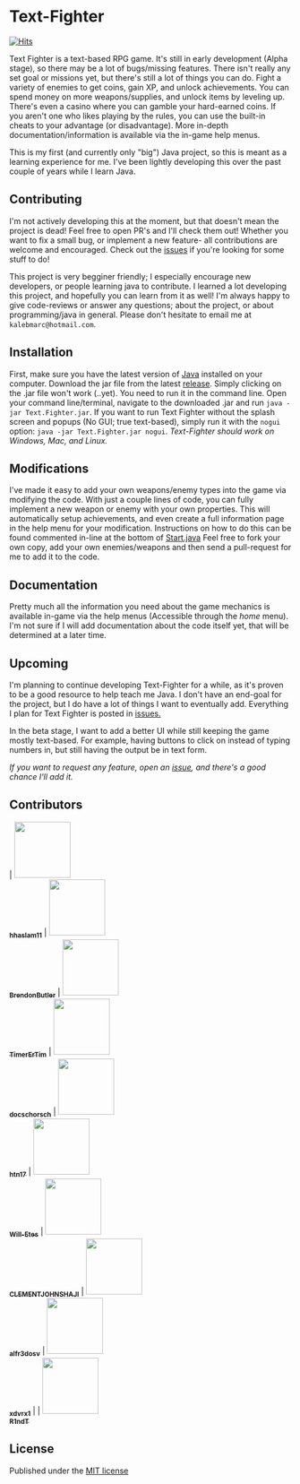 Text-Fighter
==========
[![Hits](https://hits.seeyoufarm.com/api/count/incr/badge.svg?url=https%3A%2F%2Fgithub.com%2Fhhaslam11%2FText-Fighter&count_bg=%2379C83D&title_bg=%23555555&icon=&icon_color=%23E7E7E7&title=PAGE+VIEWS&edge_flat=false)](https://hits.seeyoufarm.com)

Text Fighter is a text-based RPG game. It's still in early development (Alpha stage), so there may be a lot of bugs/missing features. There isn't really any set goal or missions yet, but there's still a lot of things you can do. Fight a variety of enemies to get coins, gain XP, and unlock achievements. You can spend money on more weapons/supplies, and unlock items by leveling up. There's even a casino where you can gamble your hard-earned coins. If you aren't one who likes playing by the rules, you can use the built-in cheats to your advantage (or disadvantage). More in-depth documentation/information is available via the in-game help menus.


This is my first (and currently only "big") Java project, so this is meant as a learning experience for me. I've been lightly developing this over the past couple of years while I learn Java. 

Contributing
-------------
I'm not actively developing this at the moment, but that doesn't mean the project is dead! Feel free to open PR's and I'll check them out! Whether you want to fix a small bug, or implement a new feature- all contributions are welcome and encouraged. Check out the [issues](https://github.com/hhaslam11/Text-Fighter/issues) if you're looking for some stuff to do!

This project is very begginer friendly; I especially encourage new developers, or people learning java to contribute. I learned a lot developing this project, and hopefully you can learn from it as well! I'm always happy to give code-reviews or answer any questions; about the project, or about programming/java in general. Please don't hesitate to email me at `kalebmarc@hotmail.com`.


Installation
----------------
First, make sure you have the latest version of [Java](https://www.java.com) installed on your computer. Download the jar file from the latest [release](https://github.com/hhaslam11/Text-Fighter/releases). 
Simply clicking on the .jar file won't work (..yet). You need to run it in the command line.
Open your command line/terminal, navigate to the downloaded .jar and run `java -jar Text.Fighter.jar`. If you want to run Text Fighter without the splash screen and popups (No GUI; true text-based), simply run it with the `nogui` option: `java -jar Text.Fighter.jar nogui`.
*Text-Fighter should work on Windows, Mac, and Linux.* 

Modifications
-------------------
I've made it easy to add your own weapons/enemy types into the game via modifying the code. With just a couple lines of code, you can fully implement a new weapon or enemy with your own properties. This will automatically setup achievements, and even create a full information page in the help menu for your modification. Instructions on how to do this can be found commented in-line at the bottom of [Start.java](https://github.com/hhaslam11/Text-Fighter/blob/master/src/com/hotmail/kalebmarc/textfighter/main/Start.java)
 Feel free to fork your own copy, add your own enemies/weapons and then send a pull-request for me to add it to the code.

Documentation
---------------------
Pretty much all the information you need about the game mechanics is available in-game via the help menus (Accessible through the *home* menu). I'm not sure if I will add documentation about the code itself yet, that will be determined at a later time.

Upcoming
--------------
I'm planning to continue developing Text-Fighter for a while, as it's proven to be a good resource to help teach me Java. I don't have an end-goal for the project, but I do have a lot of things I want to eventually add. Everything I plan for Text Fighter is posted in [issues.](https://github.com/hhaslam11/Text-Fighter/issues)


In the beta stage, I want to add a better UI while still keeping the game mostly text-based. For example, having buttons to click on instead of typing numbers in, but still having the output be in text form.

*If you want to request any feature, open an [issue](https://github.com/hhaslam11/Text-Fighter/issues), and there's a good chance I'll add it.*

Contributors
--------------
| [<img src="https://avatars2.githubusercontent.com/u/9996803?s=460&u=f89dcd233a8ae10c8f3c7e4311978edd9550f3ad&v=4" width="100px;"/><br /><sub><b>hhaslam11</b></sub>](https://github.com/hhaslam11) 
| [<img src="https://avatars0.githubusercontent.com/u/8996868?s=460&u=2bb6a6529973a8144afac1aca48db00600c0ac90&v=4" width="100px;"/><br /><sub><b>BrendonButler</b></sub>](https://github.com/BrendonButler) 
| [<img src="https://avatars2.githubusercontent.com/u/27965164?s=460&u=b882bb06005d4c686d06a424b13f34e1a574e969&v=4" width="100px;"/><br /><sub><b>TimerErTim</b></sub>](https://github.com/TimerErTim) 
| [<img src="https://avatars3.githubusercontent.com/u/77120592?s=460&v=4" width="100px;"/><br /><sub><b>docschorsch</b></sub>](https://github.com/docschorsch) 
| [<img src="https://avatars2.githubusercontent.com/u/10839401?s=460&v=4" width="100px;"/><br /><sub><b>htn17</b></sub>](https://github.com/htn17) 
| [<img src="https://avatars0.githubusercontent.com/u/16292483?s=460&u=670384a3eb83e096050fcd3a4e7c2519a7596147&v=4" width="100px;"/><br /><sub><b>Will-Etes</b></sub>](https://github.com/Will-Estes) 
| [<img src="https://avatars2.githubusercontent.com/u/17124690?s=460&v=4" width="100px;"/><br /><sub><b>CLEMENTJOHNSHAJI</b></sub>](https://github.com/CLEMENTJOHNSHAJI) 
| [<img src="https://avatars3.githubusercontent.com/u/14827868?s=460&u=518345a61191d4ac0ac7a21a4a843e2c067fbd79&v=4" width="100px;"/><br /><sub><b>alfr3dosv</b></sub>](https://github.com/alfr3dosv) 
| [<img src="https://avatars0.githubusercontent.com/u/47092464?s=460&u=7535871844f07b609c8e7d32c38bb6dc14144490&v=4" width="100px;"/><br /><sub><b>xdvrx1</b></sub>](https://github.com/xdvrx1) |
| [<img src="https://avatars2.githubusercontent.com/u/77441662?s=460&v=4" width="100px;"/><br /><sub><b>R1ndT</b></sub>](https://github.com/R1ndT) 

License
--------------
Published under the [MIT license](https://github.com/hhaslam11/Text-Fighter/blob/master/LICENSE)
